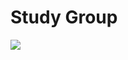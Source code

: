 # Study Group

![](https://manhwaz.com/app/manga/uploads/covers/1036d111918b53415b29caf092749719.jpg)
